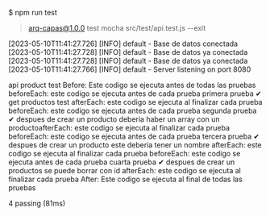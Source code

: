 $ npm run test

> arq-capas@1.0.0 test
> mocha src/test/api.test.js --exit

[2023-05-10T11:41:27.726] [INFO] default - Base de datos conectada
[2023-05-10T11:41:27.728] [INFO] default - Base de datos ya conectada
[2023-05-10T11:41:27.728] [INFO] default - Base de datos ya conectada    
[2023-05-10T11:41:27.766] [INFO] default - Server listening on port 8080


  api product test
Before: Este codigo se ejecuta antes de todas las pruebas
beforeEach: este codigo se ejecuta antes de cada prueba
primera prueba
    ✔ get productos test
afterEach: este codigo se ejecuta al finalizar cada prueba
beforeEach: este codigo se ejecuta antes de cada prueba
segunda prueba
    ✔ despues de crear un producto deberia haber un array con un productoafterEach: este codigo se ejecuta al finalizar cada prueba
beforeEach: este codigo se ejecuta antes de cada prueba
tercera prueba
    ✔ despues de crear un producto este deberia tener un nombre
afterEach: este codigo se ejecuta al finalizar cada prueba
beforeEach: este codigo se ejecuta antes de cada prueba
cuarta prueba
    ✔ despues de crear un productos se puede borrar con id
afterEach: este codigo se ejecuta al finalizar cada prueba
After: Este codigo se ejecuta al final de todas las pruebas


  4 passing (81ms)
